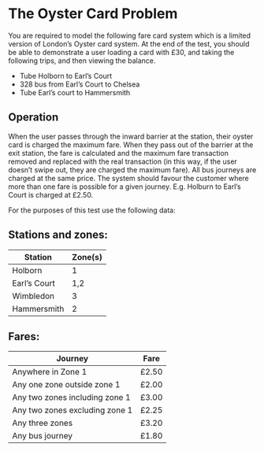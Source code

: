 # The Oyster Card Problem

You are required to model the following fare card system which is a limited version of
London’s Oyster card system. At the end of the test, you should be able to demonstrate a
user loading a card with £30, and taking the following trips, and then viewing the balance.

- Tube Holborn to Earl’s Court
- 328 bus from Earl’s Court to Chelsea
- Tube Earl’s court to Hammersmith

## Operation

When the user passes through the inward barrier at the station, their oyster card is charged
the maximum fare.
When they pass out of the barrier at the exit station, the fare is calculated and the maximum
fare transaction removed and replaced with the real transaction (in this way, if the user
doesn’t swipe out, they are charged the maximum fare).
All bus journeys are charged at the same price.
The system should favour the customer where more than one fare is possible for a given
journey. E.g. Holburn to Earl’s Court is charged at £2.50.

For the purposes of this test use the following data:

## Stations and zones:

 Station | Zone(s) |
| --- | --- |
| Holborn | 1 |
| Earl’s Court | 1,2 |
| Wimbledon| 3 |
| Hammersmith | 2 | 

## Fares:

 Journey | Fare |
| --- | --- |
| Anywhere in Zone 1 | £2.50 |
| Any one zone outside zone 1 | £2.00 |
| Any two zones including zone 1 | £3.00 |
| Any two zones excluding zone 1 | £2.25 | 
| Any three zones | £3.20 |
| Any bus journey | £1.80 |



